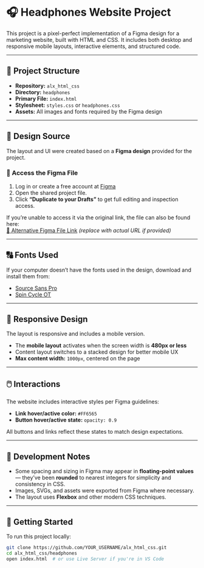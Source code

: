 # 🎧 Headphones Website Project

This project is a pixel-perfect implementation of a Figma design for a marketing website, built with HTML and CSS. It includes both desktop and responsive mobile layouts, interactive elements, and structured code.

---

## 📁 Project Structure

- **Repository:** `alx_html_css`
- **Directory:** `headphones`
- **Primary File:** `index.html`
- **Stylesheet:** `styles.css` or `headphones.css`
- **Assets:** All images and fonts required by the Figma design

---

## 🎨 Design Source

The layout and UI were created based on a **Figma design** provided for the project.

### 🔗 Access the Figma File
1. Log in or create a free account at [Figma](https://figma.com)
2. Open the shared project file.
3. Click **“Duplicate to your Drafts”** to get full editing and inspection access.

If you’re unable to access it via the original link, the file can also be found here:  
[📂 Alternative Figma File Link](#) *(replace with actual URL if provided)*

---

## 🔠 Fonts Used

If your computer doesn’t have the fonts used in the design, download and install them from:

- [Source Sans Pro](https://fonts.google.com/specimen/Source+Sans+Pro)
- [Spin Cycle OT](https://www.fonts.com/font/spin-cycle)

---

## 🧩 Responsive Design

The layout is responsive and includes a mobile version.

- The **mobile layout** activates when the screen width is **480px or less**
- Content layout switches to a stacked design for better mobile UX
- **Max content width:** `1000px`, centered on the page

---

## 🖱️ Interactions

The website includes interactive styles per Figma guidelines:

- **Link hover/active color:** `#FF6565`
- **Button hover/active state:** `opacity: 0.9`

All buttons and links reflect these states to match design expectations.

---

## 🔧 Development Notes

- Some spacing and sizing in Figma may appear in **floating-point values** — they’ve been **rounded** to nearest integers for simplicity and consistency in CSS.
- Images, SVGs, and assets were exported from Figma where necessary.
- The layout uses **Flexbox** and other modern CSS techniques.

---

## 🚀 Getting Started

To run this project locally:

```bash
git clone https://github.com/YOUR_USERNAME/alx_html_css.git
cd alx_html_css/headphones
open index.html  # or use Live Server if you're in VS Code
